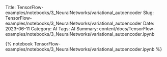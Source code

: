 Title: TensorFlow-examples/notebooks/3_NeuralNetworks/variational_autoencoder
Slug: TensorFlow-examples/notebooks/3_NeuralNetworks/variational_autoencoder
Date: 2023-06-11
Category: AI
Tags: AI
Summary: content/docs/TensorFlow-examples/notebooks/3_NeuralNetworks/variational_autoencoder.ipynb

{% notebook TensorFlow-examples/notebooks/3_NeuralNetworks/variational_autoencoder.ipynb %}